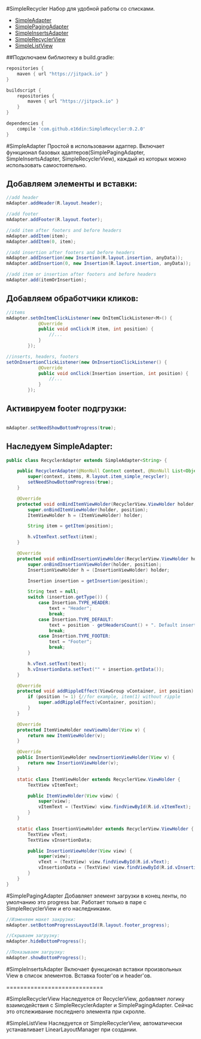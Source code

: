 #SimpleRecycler
Набор для удобной работы со списками.  

* [SimpleAdapter](https://github.com/e16din/SimpleRecycler#simpleadapter)
* [SimplePagingAdapter](https://github.com/e16din/SimpleRecycler#simplepagingadapter)
* [SimpleInsertsAdapter](https://github.com/e16din/SimpleRecycler#simpleinsertsadapter)
* [SimpleRecyclerView](https://github.com/e16din/SimpleRecycler#simplerecyclerview)
* [SimpleListView](https://github.com/e16din/SimpleRecycler#simplelistview)


##Подключаем библиотеку в build.gradle: 
```groovy
repositories {
    maven { url "https://jitpack.io" }
}

buildscript {
    repositories {
        maven { url "https://jitpack.io" }
    }
}

dependencies {
    compile 'com.github.e16din:SimpleRecycler:0.2.0'
}
```

#SimpleAdapter
Простой в использовании адаптер.
Включает функционал базовых адаптеров(SimplePagingAdapter, SimpleInsertsAdapter, SimpleRecyclerView), каждый из которых можно использовать самостоятельно.


## Добавляем элементы и вставки:
```java
//add header
mAdapter.addHeader(R.layout.header);

//add footer
mAdapter.addFooter(R.layout.footer);

//add item after footers and before headers
mAdapter.addItem(item);
mAdapter.addItem(0, item);

//add insertion after footers and before headers
mAdapter.addInsertion(new Insertion(R.layout.insertion, anyData));
mAdapter.addInsertion(0, new Insertion(R.layout.insertion, anyData));

//add item or insertion after footers and before headers
mAdapter.add(itemOrInsertion);
```

## Добавляем обработчики кликов:
```java
//items
mAdapter.setOnItemClickListener(new OnItemClickListener<M>() {
            @Override
            public void onClick(M item, int position) {
                //...
            }
        });

//inserts, headers, footers
setOnInsertionClickListener(new OnInsertionClickListener() {
            @Override
            public void onClick(Insertion insertion, int position) {
                //...
            }
        });
```

## Активируем footer подгрузки:
```java

mAdapter.setNeedShowBottomProgress(true);
```

## Наследуем SimpleAdapter:
```java
public class RecyclerAdapter extends SimpleAdapter<String> {

    public RecyclerAdapter(@NonNull Context context, @NonNull List<Object> items) {
        super(context, items, R.layout.item_simple_recycler);
        setNeedShowBottomProgress(true);
    }

    @Override
    protected void onBindItemViewHolder(RecyclerView.ViewHolder holder, int position) {
        super.onBindItemViewHolder(holder, position);
        ItemViewHolder h = (ItemViewHolder) holder;

        String item = getItem(position);

        h.vItemText.setText(item);
    }

    @Override
    protected void onBindInsertionViewHolder(RecyclerView.ViewHolder holder, int position) {
        super.onBindInsertionViewHolder(holder, position);
        InsertionViewHolder h = (InsertionViewHolder) holder;

        Insertion insertion = getInsertion(position);

        String text = null;
        switch (insertion.getType()) {
            case Insertion.TYPE_HEADER:
                text = "Header";
                break;
            case Insertion.TYPE_DEFAULT:
                text = position - getHeadersCount() + ". Default insertion";
                break;
            case Insertion.TYPE_FOOTER:
                text = "Footer";
                break;
        }

        h.vText.setText(text);
        h.vInsertionData.setText("" + insertion.getData());
    }

    @Override
    protected void addRippleEffect(ViewGroup vContainer, int position) {
        if (position != 1) {//for example, item(1) without ripple
            super.addRippleEffect(vContainer, position);
        }
    }

    @Override
    protected ItemViewHolder newViewHolder(View v) {
        return new ItemViewHolder(v);
    }

    @Override
    public InsertionViewHolder newInsertionViewHolder(View v) {
        return new InsertionViewHolder(v);
    }

    static class ItemViewHolder extends RecyclerView.ViewHolder {
        TextView vItemText;

        public ItemViewHolder(View view) {
            super(view);
            vItemText = (TextView) view.findViewById(R.id.vItemText);
        }
    }

    static class InsertionViewHolder extends RecyclerView.ViewHolder {
        TextView vText;
        TextView vInsertionData;

        public InsertionViewHolder(View view) {
            super(view);
            vText = (TextView) view.findViewById(R.id.vText);
            vInsertionData = (TextView) view.findViewById(R.id.vInsertionData);
        }
    }
}

```

#SimplePagingAdapter
Добавляет элемент загрузки в конец ленты, по умолчанию это progress bar.
Работает только в паре с SimpleRecyclerView и его наследниками.

```java
//Изменяем макет закрузки:
mAdapter.setBottomProgressLayoutId(R.layout.footer_progress);

//Скрываем загрузку:
mAdapter.hideBottomProgress();

//Показываем загрузку:
mAdapter.showBottomProgress();
```

#SimpleInsertsAdapter
Включает функционал вставки произвольных View в список элементов.
Вставка footer'ов и header'ов.

============================

#SimpleRecyclerView
Наследуется от RecyclerView, добавляет логику взаимодействия с SimpleRecyclerAdapter и SimplePagingAdapter.
Сейчас это отслеживание последнего элемента при скролле.

#SimpleListView
Наследуется от SimpleRecyclerView, автоматически устанавливает LinearLayoutManager при создании.



